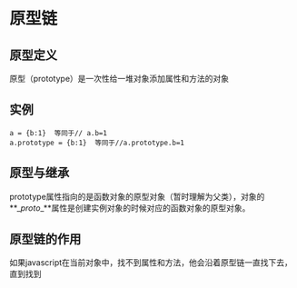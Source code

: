 # 原型链

## 原型定义

原型（prototype）是一次性给一堆对象添加属性和方法的对象

## 实例

```
a = {b:1}  等同于// a.b=1
a.prototype = {b:1}  等同于//a.prototype.b=1
```

## 原型与继承

prototype属性指向的是函数对象的原型对象（暂时理解为父类），对象的**\__proto__**属性是创建实例对象的时候对应的函数对象的原型对象。

## 原型链的作用

如果javascript在当前对象中，找不到属性和方法，他会沿着原型链一直找下去，直到找到